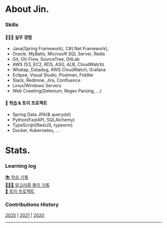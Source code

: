 # About Jin.

### Skills

#### 👨🏻‍💻 실무 경험
- Java(Spring Framework), C#(.Net Framework),  
- Oracle, MyBatis, Microsoft SQL Server, Redis  
- Git, Git-Flow, SourceTree, GitLab  
- AWS (S3, EC2, RDS, ASG, ALB, CloudWatch)  
- Whatap, Datadog, AWS CloudWatch, Grafana  
- Eclipse, Visual Studio, Postman, Fiddler  
- Slack, Redmine, Jira, Confluence  
- Linux/Windows Servers  
- Web Crawling(Selenium, Regex Parsing, ...)  
  
#### 📖 학습 & 토이 프로젝트

- Spring Data JPA(& querydsl)
- Python(FastAPI, SQLAlchemy)
- TypeScript(NestJS, typeorm)
- Docker, Kubernetes, ... 

# Stats.

### Learning log

[📚 학습 기록](https://github.com/eljay0921/learning-log-repo)  
[👨🏻‍💻 알고리즘 풀이 기록](https://github.com/eljay0921/algorithms)  
[💫 토이 프로젝트](https://github.com/eljay0921/toy-projects)  

### Contributions History
[2025](https://github.com/eljay0921?tab=overview&from=2025-01-01&to=2025-12-31) |
[2021](https://github.com/eljay0921?tab=overview&from=2021-01-01&to=2021-12-31) |
[2020](https://github.com/eljay0921?tab=overview&from=2020-01-01&to=2020-12-31) 

---

